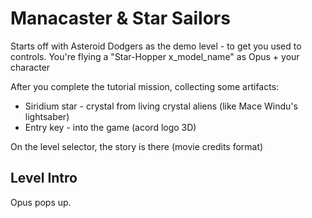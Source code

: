 # Manacaster & Star Sailors
Starts off with Asteroid Dodgers as the demo level - to get you used to controls. You're flying a "Star-Hopper x_model_name" as Opus + your character

After you complete the tutorial mission, collecting some artifacts:

* Siridium star - crystal from living crystal aliens (like Mace Windu's lightsaber)
* Entry key - into the game (acord logo 3D)

On the level selector, the story is there (movie credits format)


## Level Intro 
Opus pops up.
